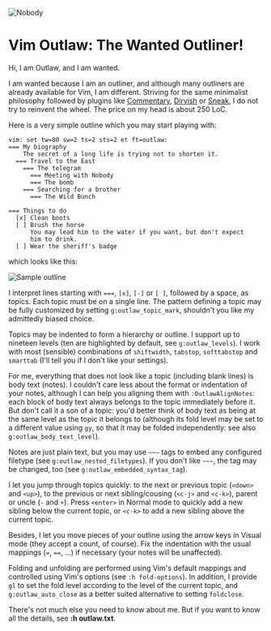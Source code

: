 ![Nobody](https://raw.github.com/lifepillar/Resources/master/outlaw/nobody.jpg)

# Vim Outlaw: The Wanted Outliner!

Hi, I am Outlaw, and I am wanted.

I am wanted because I am an outliner, and although many outliners
are already available for Vim, I am different. Striving for the same
minimalist philosophy followed by plugins like
[Commentary](https://github.com/tpope/vim-commentary),
[Dirvish](https://github.com/justinmk/vim-dirvish) or
[Sneak](https://github.com/justinmk/vim-sneak), I do not try to
reinvent the wheel. The price on my head is about 250 LoC.

Here is a very simple outline which you may start playing with:

```
vim: set tw=80 sw=2 ts=2 sts=2 et ft=outlaw:
=== My biography
    The secret of a long life is trying not to shorten it.
  === Travel to the East
    === The telegram
      === Meeting with Nobody
      === The bomb
    === Searching for a brother
      === The Wild Bunch

=== Things to do
  [x] Clean boots
  [ ] Brush the horse
      You may lead him to the water if you want, but don't expect
      him to drink.
  [ ] Wear the sheriff's badge
```
which looks like this:

![Sample outline](https://raw.github.com/lifepillar/Resources/master/outlaw/example.png)

I interpret lines starting with `===`, `[x]`, `[-]` or `[ ]`,
followed by a space, as topics. Each topic must be on a single line.
The pattern defining a topic may be fully customized by setting
`g:outlaw_topic_mark`, shouldn't you like my admittedly biased
choice.

Topics may be indented to form a hierarchy or outline. I support up
to nineteen levels (ten are highlighted by default, see
`g:outlaw_levels`). I work with most (sensible) combinations of
`shiftwidth`, `tabstop`, `softtabstop` and `smarttab` (I'll tell you
if I don't like your settings).

For me, everything that does not look like a topic (including blank
lines) is body text (notes). I couldn't care less about the format
or indentation of your notes, although I can help you aligning them
with `:OutlawAlignNotes`: each block of body text always belongs to
the topic immediately before it. But don't call it a son of a topic:
you'd better think of body text as being at the same level as the
topic it belongs to (although its fold level may be set to
a different value using `gy`, so that it may be folded
independently: see also `g:outlaw_body_text_level`).

Notes are just plain text, but you may use `~~~` tags to embed any
configured filetype (see `g:outlaw_nested_filetypes`). If you don't
like `~~~`, the tag may be changed, too (see
`g:outlaw_embedded_syntax_tag`).

I let you jump through topics quickly: to the next or previous topic
(`<down>` and `<up>`), to the previous or next sibling/cousing
(`<c-j>` and `<c-k>`), parent or uncle (`-` and `+`). Press
`<enter>` in Normal mode to quickly add a new sibling below the
current topic, or `<c-k>` to add a new sibling above the current
topic.

Besides, I let you move pieces of your outline using the arrow keys
in Visual mode (they accept a count, of course). Fix the indentation
with the usual mappings (`=`, `==`, …) if necessary (your notes will
be unaffected).

Folding and unfolding are performed using Vim's default mappings and
controlled using Vim's options (see `:h fold-options`). In addition,
I provide `gl` to set the fold level according to the level of the
current topic, and `g:outlaw_auto_close` as a better suited
alternative to setting `foldclose`.

There's not much else you need to know about me. But if you want to
know all the details, see **:h outlaw.txt**.
